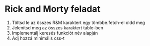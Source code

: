 # Rick and Morty feladat

1. Töltsd le az összes R&M karaktert egy tömbbe.fetch-el oldd meg
2. Jelenítsd meg az összes karaktert table-ben
3. Implementálj keresés funkciót név alapján
4. Adj hozzá minimális css-t
